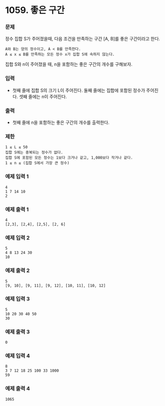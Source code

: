 # 1059. 좋은 구간

### 문제
정수 집합 S가 주어졌을때, 다음 조건을 만족하는 구간 [A, B]를 좋은 구간이라고 한다.
```
A와 B는 양의 정수이고, A < B를 만족한다.
A ≤ x ≤ B를 만족하는 모든 정수 x가 집합 S에 속하지 않는다.
```
집합 S와 n이 주어졌을 때, n을 포함하는 좋은 구간의 개수를 구해보자.

### 입력
- 첫째 줄에 집합 S의 크기 L이 주어진다. 둘째 줄에는 집합에 포함된 정수가 주어진다. 셋째 줄에는 n이 주어진다.

### 출력
- 첫째 줄에 n을 포함하는 좋은 구간의 개수를 출력한다.

### 제한
```
1 ≤ L ≤ 50
집합 S에는 중복되는 정수가 없다.
집합 S에 포함된 모든 정수는 1보다 크거나 같고, 1,000보다 작거나 같다.
1 ≤ n ≤ (집합 S에서 가장 큰 정수)
```

### 예제 입력 1 
```
4
1 7 14 10
2
```
### 예제 출력 1 
```
4
[2,3], [2,4], [2,5], [2, 6]
```
### 예제 입력 2 
```
5
4 8 13 24 30
10
```
### 예제 출력 2
```
5
[9, 10], [9, 11], [9, 12], [10, 11], [10, 12]
```
### 예제 입력 3 
```
5
10 20 30 40 50
30
```
### 예제 출력 3 
```
0
```
### 예제 입력 4 
```
8
3 7 12 18 25 100 33 1000
59
```
### 예제 출력 4 
```
1065
```
